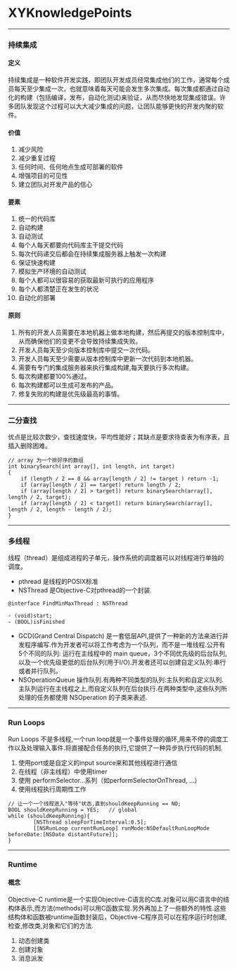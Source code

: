 XYKnowledgePoints
=================
---
### 持续集成
#### 定义
持续集成是一种软件开发实践，即团队开发成员经常集成他们的工作，通常每个成员每天至少集成一次，也就意味着每天可能会发生多次集成。每次集成都通过自动化的构建（包括编译，发布，自动化测试)来验证，从而尽快地发现集成错误。许多团队发现这个过程可以大大减少集成的问题，让团队能够更快的开发内聚的软件。

#### 价值
1. 减少风险
2. 减少重复过程
3. 任何时间、任何地点生成可部署的软件
4. 增强项目的可见性
5. 建立团队对开发产品的信心

#### 要素
1. 统一的代码库
2. 自动构建
3. 自动测试
4. 每个人每天都要向代码库主干提交代码
5. 每次代码递交后都会在持续集成服务器上触发一次构建
6. 保证快速构建
7. 模拟生产环境的自动测试
8. 每个人都可以很容易的获取最新可执行的应用程序
9. 每个人都清楚正在发生的状况
10. 自动化的部署

#### 原则
1. 所有的开发人员需要在本地机器上做本地构建，然后再提交的版本控制库中，从而确保他们的变更不会导致持续集成失败。
2. 开发人员每天至少向版本控制库中提交一次代码。
3. 开发人员每天至少需要从版本控制库中更新一次代码到本地机器。
4. 需要有专门的集成服务器来执行集成构建,每天要执行多次构建。
5. 每次构建都要100%通过。
6. 每次构建都可以生成可发布的产品。
7. 修复失败的构建是优先级最高的事情。

---
### 二分查找
优点是比较次数少，查找速度快，平均性能好；其缺点是要求待查表为有序表，且插入删除困难。

```
// array 为一个排好序的数组
int binarySearch(int array[], int length, int target)  
{  
    if (length / 2 == 0 && array[length / 2] != target ) return -1;  
    if (array[length / 2] == target) return length / 2;  
    if (array[length / 2] > target]) return binarySearch(array[], length / 2, target);  
    if (array[length / 2] < target]) return binarySearch(array[], length / 2, length - length / 2);  
}
```

---
### 多线程
线程（thread）是组成进程的子单元，操作系统的调度器可以对线程进行单独的调度。

* pthread 是线程的POSIX标准
* NSThread 是Objective-C对pthread的一个封装.

```
@interface FindMinMaxThread : NSThread

- (void)start;
- (BOOL)isFinished

```

* GCD(Grand Central Dispatch) 是一套低层API,提供了一种新的方法来进行并发程序编写.作为开发者可以将工作考虑为一个队列，而不是一堆线程.公开有 5个不同的队列: 运行在主线程中的 main queue，3个不同优先级的后台队列,以及一个优先级更低的后台队列(用于I/O).开发者还可以创建自定义队列:串行或者并行队列。
* NSOperationQueue 操作队列.有两种不同类型的队列:主队列和自定义队列.主队列运行在主线程之上,而自定义队列在后台执行.在两种类型中,这些队列所处理的任务都使用 NSOperation 的子类来表述.


---
### Run Loops
Run Loops 不是多线程,一个run loop就是一个事件处理的循环,用来不停的调度工作以及处理输入事件.将直接配合任务的执行,它提供了一种异步执行代码的机制.

1. 使用port或是自定义的input source来和其他线程进行通信
2. 在线程（非主线程）中使用timer
3. 使用 performSelector...系列（如performSelectorOnThread, ...）
4. 使用线程执行周期性工作


```
// 让一个一个线程进入"等待"状态,直到shouldKeepRunning == NO;
BOOL shouldKeepRunning = YES;	// global
while (shouldKeepRunning){
        [NSThread sleepForTimeInterval:0.5];
        [[NSRunLoop currentRunLoop] runMode:NSDefaultRunLoopMode beforeDate:[NSDate distantFuture]];
}
```

---
### Runtime
#### 概念
Objective-C runtime是一个实现Objective-C语言的C库.对象可以用C语言中的结构体表示,而方法(methods)可以用C函数实现.另外再加上了一些额外的特性.这些结构体和函数被runtime函数封装后，Objective-C程序员可以在程序运行时创建,检查,修改类,对象和它们的方法.

1. 动态创建类
2. 创建对象
3. 消息派发